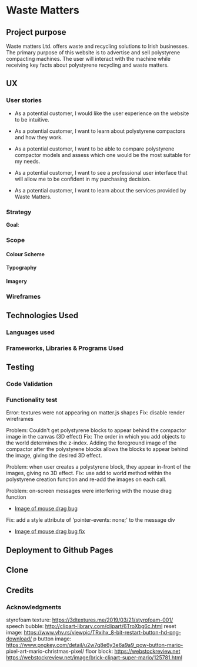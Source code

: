 # Waste Matters

## Project purpose
Waste matters Ltd. offers waste and recycling solutions to Irish businesses. 
The primary purpose of this website is to advertise and sell polystyrene
compacting machines. The user will interact with the machine while receiving
key facts about polystyrene recycling and waste matters.

## UX

### User stories
* As a potential customer, I would like the user experience on the website to be
intuitive.

* As a potential customer, I want to learn about polystyrene compactors and how
they work.

* As a potential customer, I want to be able to compare polystyrene compactor
models and assess which one would be the most suitable for my needs.

* As a potential customer, I want to see a professional user interface that will
allow me to be confident in my purchasing decision.

* As a potential customer, I want to learn about the services provided by Waste
Matters.

### Strategy
__Goal__:

### Scope

#### Colour Scheme

#### Typography

#### Imagery

### Wireframes

## Technologies Used
### Languages used

### Frameworks, Libraries & Programs Used

## Testing

### Code Validation


### Functionality test
Error: textures were not appearing on matter.js shapes
Fix: disable render wireframes


Problem: Couldn't get polystyrene blocks to appear behind the compactor image in
the canvas (3D effect)
Fix: The order in which you add objects to the world determines the z-index.
Adding the foreground image 
of the compactor after the polystyrene blocks allows the blocks to appear behind
the image, giving the desired 3D effect.

Problem: when user creates a polystyrene block, they appear in-front of the
images, giving no 3D effect.
Fix: use add to world method within the polystyrene creation function and re-add
the images on each call.

Problem: on-screen messages were interfering with the mouse drag function
* [Image of mouse drag bug](https://github.com/Wbwren/waste-matters/blob/master/assets/images/mouse-drag-bug.png)

Fix: add a style attribute of 'pointer-events: none;' to the message div
* [Image of mouse drag bug fix](https://github.com/Wbwren/waste-matters/blob/master/assets/images/mouse-drag-bug-fix.png)

## Deployment to Github Pages

## Clone

## Credits
### Acknowledgments
styrofoam texture: https://3dtextures.me/2019/03/21/styrofoam-001/
speech bubble: http://clipart-library.com/clipart/6TroXbg6c.html
reset image: 
https://www.vhv.rs/viewpic/TRxihx_8-bit-restart-button-hd-png-download/
p button image: https://www.pngkey.com/detail/u2w7q8e6y3e6a9a9_pow-button-mario-
pixel-art-mario-christmas-pixel/
floor block: <a href='https://webstockreview.net'>https://webstockreview.net</a>
https://webstockreview.net/image/brick-clipart-super-mario/125781.html